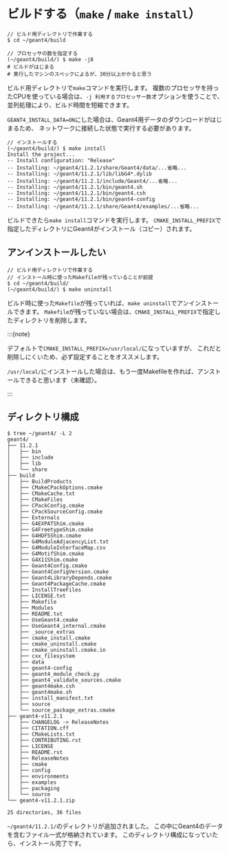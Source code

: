 # ビルドする（``make`` / ``make install``）

```console
// ビルド用ディレクトリで作業する
$ cd ~/geant4/build

// プロセッサの数を指定する
(~/geant4/build/) $ make -j8
# ビルドがはじまる
# 実行したマシンのスペックによるが、30分以上かかると思う
```

ビルド用ディレクトリで``make``コマンドを実行します。
複数のプロセッサを持ったCPUを使っている場合は、``-j 利用するプロセッサー数``オプションを使うことで、
並列処理により、ビルド時間を短縮できます。

``GEANT4_INSTALL_DATA=ON``にした場合は、Geant4用データのダウンロードがはじまるため、
ネットワークに接続した状態で実行する必要があります。

```console
// インストールする
(~/geant4/build/) $ make install
Install the project...
-- Install configuration: "Release"
-- Installing: ~/geant4/11.2.1/share/Geant4/data/...省略...
-- Installing: ~/geant4/11.2.1/lib/libG4*.dylib
-- Installing: ~/geant4/11.2.1/include/Geant4/...省略...
-- Installing: ~/geant4/11.2.1/bin/geant4.sh
-- Installing: ~/geant4/11.2.1/bin/geant4.csh
-- Installing: ~/geant4/11.2.1/bin/geant4-config
-- Installing: ~/geant4/11.2.1/share/Geant4/examples/...省略...
```

ビルドできたら``make install``コマンドを実行します。
``CMAKE_INSTALL_PREFIX``で指定したディレクトリにGeant4がインストール（コピー）されます。

## アンインストールしたい

```console
// ビルド用ディレクトリで作業する
// インストール時に使ったMakefileが残っていることが前提
$ cd ~/geant4/build/
(~/geant4/build/) $ make uninstall
```

ビルド時に使った``Makefile``が残っていれば、``make uninstall``でアンインストールできます。
``Makefile``が残っていない場合は、``CMAKE_INSTALL_PREFIX``で指定したディレクトリを削除します。

:::{note}

デフォルトで``CMAKE_INSTALL_PREFIX=/usr/local/``になっていますが、
これだと削除しにくいため、必ず設定することをオススメします。

``/usr/local/``にインストールした場合は、もう一度Makefileを作れば、アンストールできると思います（未確認）。

:::

## ディレクトリ構成

```console
$ tree ~/geant4/ -L 2
geant4/
├── 11.2.1
│   ├── bin
│   ├── include
│   ├── lib
│   └── share
├── build
│   ├── BuildProducts
│   ├── CMakeCPackOptions.cmake
│   ├── CMakeCache.txt
│   ├── CMakeFiles
│   ├── CPackConfig.cmake
│   ├── CPackSourceConfig.cmake
│   ├── Externals
│   ├── G4EXPATShim.cmake
│   ├── G4FreetypeShim.cmake
│   ├── G4HDF5Shim.cmake
│   ├── G4ModuleAdjacencyList.txt
│   ├── G4ModuleInterfaceMap.csv
│   ├── G4MotifShim.cmake
│   ├── G4X11Shim.cmake
│   ├── Geant4Config.cmake
│   ├── Geant4ConfigVersion.cmake
│   ├── Geant4LibraryDepends.cmake
│   ├── Geant4PackageCache.cmake
│   ├── InstallTreeFiles
│   ├── LICENSE.txt
│   ├── Makefile
│   ├── Modules
│   ├── README.txt
│   ├── UseGeant4.cmake
│   ├── UseGeant4_internal.cmake
│   ├── _source_extras
│   ├── cmake_install.cmake
│   ├── cmake_uninstall.cmake
│   ├── cmake_uninstall.cmake.in
│   ├── cxx_filesystem
│   ├── data
│   ├── geant4-config
│   ├── geant4_module_check.py
│   ├── geant4_validate_sources.cmake
│   ├── geant4make.csh
│   ├── geant4make.sh
│   ├── install_manifest.txt
│   ├── source
│   └── source_package_extras.cmake
├── geant4-v11.2.1
│   ├── CHANGELOG -> ReleaseNotes
│   ├── CITATION.cff
│   ├── CMakeLists.txt
│   ├── CONTRIBUTING.rst
│   ├── LICENSE
│   ├── README.rst
│   ├── ReleaseNotes
│   ├── cmake
│   ├── config
│   ├── environments
│   ├── examples
│   ├── packaging
│   └── source
└── geant4-v11.2.1.zip

25 directories, 36 files

```

``~/geant4/11.2.1/``のディレクトリが追加されました。
この中にGeant4のデータを含むファイル一式が格納されています。
このディレクトリ構成になっていたら、インストール完了です。
